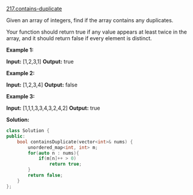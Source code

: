 [217.contains-duplicate](https://leetcode.com/problems/contains-duplicate/)  

Given an array of integers, find if the array contains any duplicates.

Your function should return true if any value appears at least twice in the array, and it should return false if every element is distinct.

**Example 1:**

**Input:** \[1,2,3,1\]
**Output:** true

**Example 2:**

**Input:** \[1,2,3,4\]
**Output:** false

**Example 3:**

**Input:** \[1,1,1,3,3,4,3,2,4,2\]
**Output:** true  



**Solution:**  

```cpp
class Solution {
public:
    bool containsDuplicate(vector<int>& nums) {
        unordered_map<int, int> m;
        for(auto n : nums){
            if(m[n]++ > 0)
                return true;
        }
        return false;
    }
};
```
      